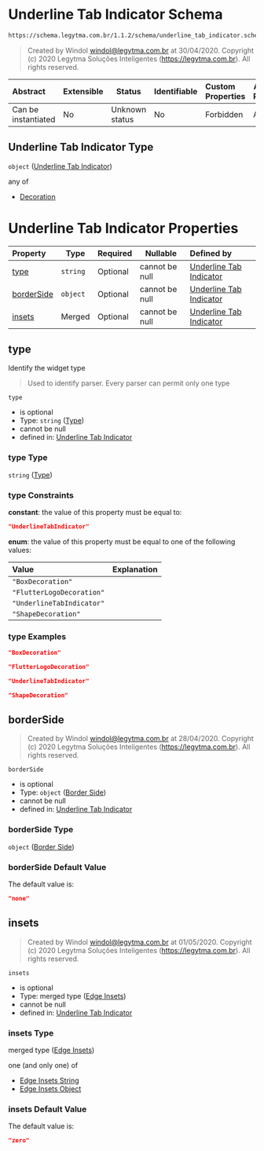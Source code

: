 # Underline Tab Indicator Schema

```txt
https://schema.legytma.com.br/1.1.2/schema/underline_tab_indicator.schema.json
```




> Created by Windol [windol@legytma.com.br](mailto:windol@legytma.com.br) at 30/04/2020.
> Copyright (c) 2020 Legytma Soluções Inteligentes (<https://legytma.com.br>). All rights reserved.
>

| Abstract            | Extensible | Status         | Identifiable | Custom Properties | Additional Properties | Access Restrictions | Defined In                                                                                                  |
| :------------------ | ---------- | -------------- | ------------ | :---------------- | --------------------- | ------------------- | ----------------------------------------------------------------------------------------------------------- |
| Can be instantiated | No         | Unknown status | No           | Forbidden         | Allowed               | none                | [underline_tab_indicator.schema.json](../schema/underline_tab_indicator.schema.json) |

## Underline Tab Indicator Type

`object` ([Underline Tab Indicator](underline_tab_indicator.md))

any of

-   [Decoration](box_decoration-anyof-decoration.md)

# Underline Tab Indicator Properties

| Property                  | Type     | Required | Nullable       | Defined by                                                                                                                                                           |
| :------------------------ | -------- | -------- | -------------- | :------------------------------------------------------------------------------------------------------------------------------------------------------------------- |
| [type](#type)             | `string` | Optional | cannot be null | [Underline Tab Indicator](widget-definitions-type.md)         |
| [borderSide](#borderSide) | `object` | Optional | cannot be null | [Underline Tab Indicator](border_default-properties-border-side.md) |
| [insets](#insets)         | Merged   | Optional | cannot be null | [Underline Tab Indicator](edge_insets_lerp-properties-edge-insets-1.md) |

## type

Identify the widget type


> Used to identify parser. Every parser can permit only one type
>

`type`

-   is optional
-   Type: `string` ([Type](widget-definitions-type.md))
-   cannot be null
-   defined in: [Underline Tab Indicator](widget-definitions-type.md)

### type Type

`string` ([Type](widget-definitions-type.md))

### type Constraints

**constant**: the value of this property must be equal to:

```json
"UnderlineTabIndicator"
```

**enum**: the value of this property must be equal to one of the following values:

| Value                     | Explanation |
| :------------------------ | ----------- |
| `"BoxDecoration"`         |             |
| `"FlutterLogoDecoration"` |             |
| `"UnderlineTabIndicator"` |             |
| `"ShapeDecoration"`       |             |

### type Examples

```json
"BoxDecoration"
```

```json
"FlutterLogoDecoration"
```

```json
"UnderlineTabIndicator"
```

```json
"ShapeDecoration"
```

## borderSide




> Created by Windol [windol@legytma.com.br](mailto:windol@legytma.com.br) at 28/04/2020.
> Copyright (c) 2020 Legytma Soluções Inteligentes (<https://legytma.com.br>). All rights reserved.
>

`borderSide`

-   is optional
-   Type: `object` ([Border Side](border_default-properties-border-side.md))
-   cannot be null
-   defined in: [Underline Tab Indicator](border_default-properties-border-side.md)

### borderSide Type

`object` ([Border Side](border_default-properties-border-side.md))

### borderSide Default Value

The default value is:

```json
"none"
```

## insets




> Created by Windol [windol@legytma.com.br](mailto:windol@legytma.com.br) at 01/05/2020.
> Copyright (c) 2020 Legytma Soluções Inteligentes (<https://legytma.com.br>). All rights reserved.
>

`insets`

-   is optional
-   Type: merged type ([Edge Insets](edge_insets_lerp-properties-edge-insets-1.md))
-   cannot be null
-   defined in: [Underline Tab Indicator](edge_insets_lerp-properties-edge-insets-1.md)

### insets Type

merged type ([Edge Insets](edge_insets_lerp-properties-edge-insets-1.md))

one (and only one) of

-   [Edge Insets String](edge_insets-oneof-edge-insets-string.md)
-   [Edge Insets Object](edge_insets-oneof-edge-insets-object.md)

### insets Default Value

The default value is:

```json
"zero"
```
